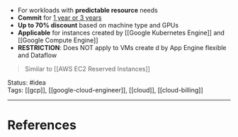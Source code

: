 - For workloads with **predictable resource** needs 
- **Commit** for <u>1 year or 3 years</u>
- **Up to 70% discount** based on machine type and GPUs
- **Applicable** for instances created by [[Google Kubernetes Engine]] and [[Google Compute Engine]]
- **RESTRICTION**: Does NOT apply to VMs create d by App Engine flexible and Dataflow

> Similar to [[AWS EC2 Reserved Instances]]

Status: #idea  
Tags:  [[gcp]], [[google-cloud-engineer]], [[cloud]], [[cloud-billing]]

---
# References